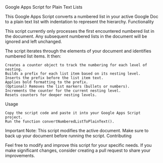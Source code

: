 Google Apps Script for Plain Text Lists

This Google Apps Script converts a numbered list in your active Google Doc to a plain text list with indentation to represent the hierarchy.
Functionality

This script currently only processes the first encountered numbered list in the document. Any subsequent numbered lists in the document will be ignored and left unchanged.

The script iterates through the elements of your document and identifies numbered list items. It then:

    Creates a counter object to track the numbering for each level of nesting.
    Builds a prefix for each list item based on its nesting level.
    Inserts the prefix before the list item text.
    Applies bold formatting to the prefix.
    (Optional) Removes the list markers (bullets or numbers).
    Increments the counter for the current nesting level.
    Resets counters for deeper nesting levels.

Usage

    Copy the script code and paste it into your Google Apps Script project.
    Run the function convertNumberedListToPlainText().

Important Note: This script modifies the active document. Make sure to back up your document before running the script.
Contributing

Feel free to modify and improve this script for your specific needs. If you make significant changes, consider creating a pull request to share your improvements.
